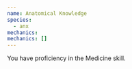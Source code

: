 ```yaml
---
name: Anatomical Knowledge
species:
  - anx
mechanics:
mechanics: []
---
```

You have proficiency in the Medicine skill.
